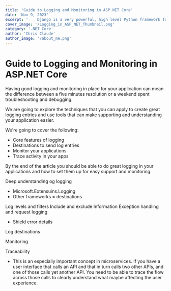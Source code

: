 ```yaml
---
title: 'Guide to Logging and Monitoring in ASP.NET Core'
date: 'Nov 9, 2023'
excerpt: '    Django is a very powerful, high level Python framework for building web applications'
cover_image: '/Logging_in_ASP_NET_Thumbnail.png'
category: '.NET Core'
author: 'Chris Claude'
author_image: '/about_me.png'
---
```


# Guide to Logging and Monitoring in ASP.NET Core
Having good logging and monitoring in place for your application can mean the difference between a five minutes resolution or a weekend spent troubleshooting and debugging.

We are going to explore the techniques that you can apply to create great logging entries and use tools that can make supporting and understanding your application easier.

We're going to cover the following:

- Core features of logging
- Destinations to send log entries
- Monitor your applications
- Trace activity in your apps

By the end of the article you should be able to do great logging in your applications and how to set them up for easy support and monitoring.

Deep understanding og logging

- Microsoft.Extensuins.Logging
- Other frameworks = destinations

Log levels and filters
Include and exclude Information
Exception handling and request logging

- Shield error details

Log destinations

Monitoring

Traceability

- This is an especially important concept in microservices. If you have a user interface that calls an API and that in turn calls two other APIs, and one of those calls yet another API. You need to be able to trace the flow across those calls to clearly understand what maybe affecting the user experience.
